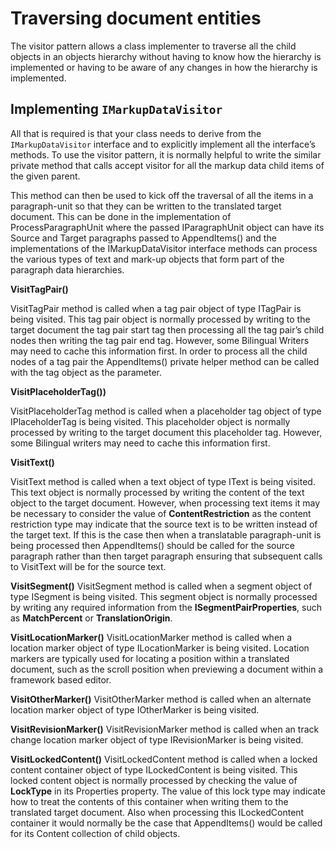 Traversing document entities
=====

The visitor pattern allows a class implementer to traverse all the child objects in an objects hierarchy without having to know how the hierarchy is implemented or having to be aware of any changes in how the hierarchy is implemented.

Implementing `IMarkupDataVisitor`
----

All that is required is that your class needs to derive from the `IMarkupDataVisitor` interface and to explicitly implement all the interface’s methods. To use the visitor pattern, it is normally helpful to write the similar private method that calls accept visitor for all the markup data child items of the given parent.

This method can then be used to kick off the traversal of all the items in a paragraph-unit so that they can be written to the translated target document. This can be done in the implementation of ProcessParagraphUnit where the passed IParagraphUnit object can have its Source and Target paragraphs passed to AppendItems() and the implementations of the IMarkupDataVisitor interface methods can process the various types of text and mark-up objects that form part of the paragraph data hierarchies.

**VisitTagPair()**

VisitTagPair method is called when a tag pair object of type ITagPair is being visited. This tag pair object is normally processed by writing to the target document the tag pair start tag then processing all the tag pair’s child nodes then writing the tag pair end tag. However, some Bilingual Writers may need to cache this information first. In order to process all the child nodes of a tag pair the AppendItems() private helper method can be called with the tag object as the parameter.

**VisitPlaceholderTag())**

VisitPlaceholderTag method is called when a placeholder tag object of type IPlaceholderTag is being visited. This placeholder object is normally processed by writing to the target document this placeholder tag. However, some Bilingual writers may need to cache this information first.

**VisitText()**

VisitText method is called when a text object of type IText is being visited. This text object is normally processed by writing the content of the text object to the target document. However, when processing text items it may be necessary to consider the value of **ContentRestriction** as the content restriction type may indicate that the source text is to be written instead of the target text. If this is the case then when a translatable paragraph-unit is being processed then AppendItems() should be called for the source paragraph rather than then target paragraph ensuring that subsequent calls to VisitText will be for the source text.

**VisitSegment()**
VisitSegment method is called when a segment object of type ISegment is being visited. This segment object is normally processed by writing any required information from the **ISegmentPairProperties**, such as **MatchPercent** or **TranslationOrigin**.

**VisitLocationMarker()**
VisitLocationMarker method is called when a location marker object of type ILocationMarker is being visited. Location markers are typically used for locating a position within a translated document, such as the scroll position when previewing a document within a framework based editor.

**VisitOtherMarker()**
VisitOtherMarker method is called when an alternate location marker object of type IOtherMarker is being visited.

**VisitRevisionMarker()**
VisitRevisionMarker method is called when an track change location marker object of type IRevisionMarker is being visited.

**VisitLockedContent()**
VisitLockedContent method is called when a locked content container object of type ILockedContent is being visited. This locked content object is normally processed by checking the value of **LockType** in its Properties property. The value of this lock type may indicate how to treat the contents of this container when writing them to the translated target document. Also when processing this ILockedContent container it would normally be the case that AppendItems() would be called for its Content collection of child objects.